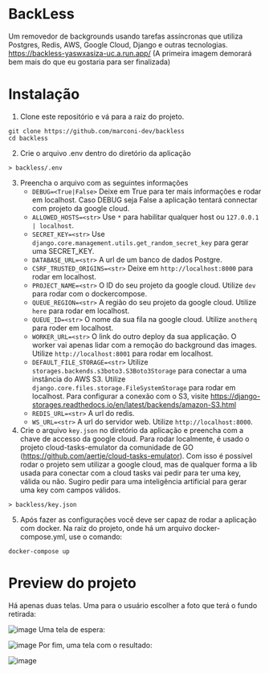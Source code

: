 # BackLess
Um removedor de backgrounds usando tarefas assíncronas que utiliza Postgres, Redis, AWS, Google Cloud, Django e outras tecnologias.
https://backless-yaswxasiza-uc.a.run.app/ (A primeira imagem demorará bem mais do que eu gostaria para ser finalizada)
# Instalação
1. Clone este repositório e vá para a raiz do projeto.
```
git clone https://github.com/marconi-dev/backless
cd backless
```
2. Crie o arquivo .env dentro do diretório da aplicação
```
> backless/.env
```
3. Preencha o arquivo com as seguintes informações
    - `DEBUG=<True|False>` Deixe em True para ter mais informações e rodar em localhost. Caso DEBUG seja False a aplicação tentará connectar com projeto da google cloud.
    - `ALLOWED_HOSTS=<str>` Use `*` para habilitar qualquer host ou `127.0.0.1 | localhost`.
    - `SECRET_KEY=<str>` Use `django.core.management.utils.get_random_secret_key` para gerar uma SECRET_KEY.
    - `DATABASE_URL=<str>` A url de um banco de dados Postgre.
    - `CSRF_TRUSTED_ORIGINS=<str>` Deixe em `http://localhost:8000` para rodar em localhost.
    - `PROJECT_NAME=<str>` O ID do seu projeto da google cloud. Utilize `dev` para rodar com o dockercompose.
    - `QUEUE_REGION=<str>` A região do seu projeto da google cloud. Utilize `here` para rodar em localhost.
    - `QUEUE_ID=<str>` O nome da sua fila na google cloud. Utilize `anotherq` para roder em localhost.
    - `WORKER_URL=<str>` O link do outro deploy da sua applicação. O worker vai apenas lidar com a remoção do background das images. Utilize `http://localhost:8001` para rodar em localhost.
    - `DEFAULT_FILE_STORAGE=<str>` Utilize `storages.backends.s3boto3.S3Boto3Storage` para conectar a uma instância do AWS S3. Utilize `django.core.files.storage.FileSystemStorage` para rodar em localhost. Para configurar a conexão com o S3, visite https://django-storages.readthedocs.io/en/latest/backends/amazon-S3.html 
    - `REDIS_URL=<str>` A url do redis. 
    - `WS_URL=<str>` A url do servidor web. Utilize `http://localhost:8000`.
4. Crie o arquivo `key.json` no diretório da aplicação e preencha com a chave de accesso da google cloud. Para rodar localmente, é usado o projeto cloud-tasks-emulator da comunidade de GO (https://github.com/aertje/cloud-tasks-emulator). Com isso é possível rodar o projeto sem utilizar a google cloud, mas de qualquer forma a lib usada para conectar com a cloud tasks vai pedir para ter uma key, válida ou não. Sugiro pedir para uma inteligência artificial para gerar uma key com campos válidos.  
```
> backless/key.json
``` 
5. Após fazer as configurações você deve ser capaz de rodar a aplicação com docker. Na raiz do projeto, onde há um arquivo docker-compose.yml, use o comando:
```
docker-compose up
```
# Preview do projeto
Há apenas duas telas. Uma para o usuário escolher a foto que terá o fundo retirada:

![image](https://github.com/marconi-dev/backless/assets/121608492/030ca81c-a51d-49b6-a2c7-33cc560ba372)
Uma tela de espera:

![image](https://github.com/marconi-dev/backless/assets/121608492/5aad5d3c-8900-485a-b9c8-a994225b5443)
Por fim, uma tela com o resultado:

![image](https://github.com/marconi-dev/backless/assets/121608492/947fdca5-480c-45e0-b190-f8722c38076d)
